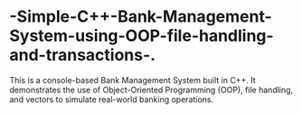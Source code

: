 # -Simple-C++-Bank-Management-System-using-OOP-file-handling-and-transactions-.
This is a console-based Bank Management System built in C++. It demonstrates the use of Object-Oriented Programming (OOP), file handling, and vectors to simulate real-world banking operations.
